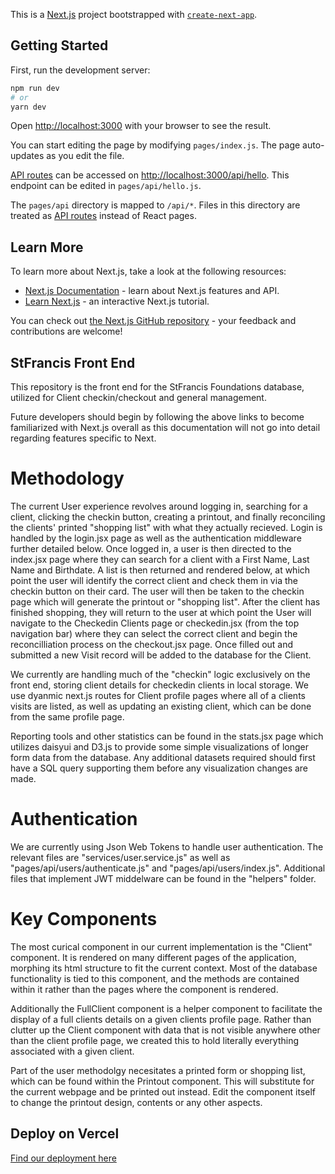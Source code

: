 This is a [Next.js](https://nextjs.org/) project bootstrapped with [`create-next-app`](https://github.com/vercel/next.js/tree/canary/packages/create-next-app).

## Getting Started

First, run the development server:

```bash
npm run dev
# or
yarn dev
```

Open [http://localhost:3000](http://localhost:3000) with your browser to see the result.

You can start editing the page by modifying `pages/index.js`. The page auto-updates as you edit the file.

[API routes](https://nextjs.org/docs/api-routes/introduction) can be accessed on [http://localhost:3000/api/hello](http://localhost:3000/api/hello). This endpoint can be edited in `pages/api/hello.js`.

The `pages/api` directory is mapped to `/api/*`. Files in this directory are treated as [API routes](https://nextjs.org/docs/api-routes/introduction) instead of React pages.

## Learn More

To learn more about Next.js, take a look at the following resources:

- [Next.js Documentation](https://nextjs.org/docs) - learn about Next.js features and API.
- [Learn Next.js](https://nextjs.org/learn) - an interactive Next.js tutorial.

You can check out [the Next.js GitHub repository](https://github.com/vercel/next.js/) - your feedback and contributions are welcome!

## StFrancis Front End

This repository is the front end for the StFrancis Foundations database, utilized for Client checkin/checkout and general management.

Future developers should begin by following the above links to become familiarized with Next.js overall as this documentation will not go into detail regarding features specific to Next.

# Methodology

The current User experience revolves around logging in, searching for a client, clicking the checkin button, creating a printout, and finally reconciling the clients' printed "shopping list" with what they actually recieved. Login is handled by the login.jsx page as well as the authentication middleware further detailed below. Once logged in, a user is then directed to the index.jsx page where they can search for a client with a First Name, Last Name and Birthdate. A list is then returned and rendered below, at which point the user will identify the correct client and check them in via the checkin button on their card. The user will then be taken to the checkin page which will generate the printout or "shopping list". After the client has finished shopping, they will return to the user at which point the User will navigate to the Checkedin Clients page or checkedin.jsx (from the top navigation bar) where they can select the correct client and begin the reconcilliation process on the checkout.jsx page. Once filled out and submitted a new Visit record will be added to the database for the Client.

We currently are handling much of the "checkin" logic exclusively on the front end, storing client details for checkedin clients in local storage. We use dyanmic next.js routes for Client profile pages where all of a clients visits are listed, as well as updating an existing client, which can be done from the same profile page. 

Reporting tools and other statistics can be found in the stats.jsx page which utilizes daisyui and D3.js to provide some simple visualizations of longer form data from the database. Any additional datasets required should first have a SQL query supporting them before any visualization changes are made. 

# Authentication

We are currently using Json Web Tokens to handle user authentication. The relevant files are "services/user.service.js" as well as "pages/api/users/authenticate.js" and "pages/api/users/index.js".
Additional files that implement JWT middelware can be found in the "helpers" folder. 


# Key Components

The most curical component in our current implementation is the "Client" component. It is rendered on many different pages of the application, morphing its html structure to fit the current context. Most of the database functionality is tied to this component, and the methods are contained within it rather than the pages where the component is rendered. 

Additionally the FullClient component is a helper component to facilitate the display of a full clients details on a given clients profile page. Rather than clutter up the Client component with data that is not visible anywhere other than the client profile page, we created this to hold literally everything associated with a given client.

Part of the user methodolgy necesitates a printed form or shopping list, which can be found within the Printout component.
This will substitute for the current webpage and be printed out instead. Edit the component itself to change the printout design, contents or any other aspects.

## Deploy on Vercel

[Find our deployment here](stfrancis.vercel.app)
